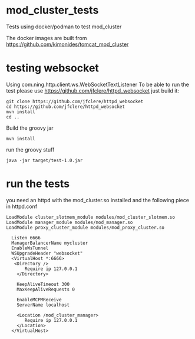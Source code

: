 # mod_cluster_tests
Tests using docker/podman to test mod_cluster

The docker images are built from https://github.com/kimonides/tomcat_mod_cluster

# testing websocket
Using com.ning.http.client.ws.WebSocketTextListener
To be able to run the test please use https://github.com/jfclere/httpd_websocket just build it:
```
git clone https://github.com/jfclere/httpd_websocket
cd https://github.com/jfclere/httpd_websocket
mvn install
cd ..
```
Build the groovy jar
```
mvn install
```
run the groovy stuff
```
java -jar target/test-1.0.jar
```

# run the tests
you need an httpd with the mod_cluster.so installed and the following piece in httpd.conf
```
LoadModule cluster_slotmem_module modules/mod_cluster_slotmem.so
LoadModule manager_module modules/mod_manager.so
LoadModule proxy_cluster_module modules/mod_proxy_cluster.so

  Listen 6666
  ManagerBalancerName mycluster
  EnableWsTunnel
  WSUpgradeHeader "websocket"
  <VirtualHost *:6666>
   <Directory />
       Require ip 127.0.0.1
    </Directory>

    KeepAliveTimeout 300
    MaxKeepAliveRequests 0

    EnableMCPMReceive
    ServerName localhost

    <Location /mod_cluster_manager>
       Require ip 127.0.0.1
    </Location>
  </VirtualHost>
```
